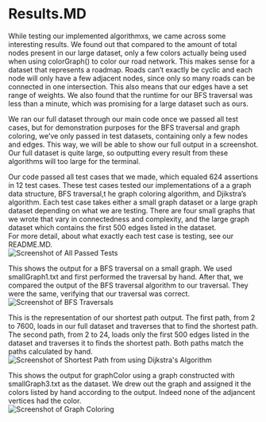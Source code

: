 # Results.MD  
While testing our implemented algorithmxs, we came across some interesting results. We found out that compared to the amount of total nodes present in our large dataset, 
only a few colors actually being used when using colorGraph() to color our road network. This makes sense for a dataset that represents a roadmap. Roads can’t exactly be 
cyclic and each node will only have a few adjacent nodes, since only so many roads can be connected in one intersection. This also means that our edges have a set range of 
weights. We also found that the runtime for our BFS traversal was less than a minute, which was promising for a large dataset such as ours.  
  
We ran our full dataset through our main code once we passed all test cases, but for demonstration purposes for the BFS traversal and graph coloring, we’ve only 
passed in test datasets, containing only a few nodes and edges. This way, we will be able to show our full output in a screenshot. Our full dataset is quite large, 
so outputting every result from these algorithms will too large for the terminal. 
  
Our code passed all test cases that we made, which equaled 624 assertions in 12 test cases. These test cases tested our implementations of a a graph data structure, BFS traversal,t he graph coloring algorithm, and Djikstra’s algorithm. Each test case takes either a small graph dataset or a large graph dataset depending on what we are testing. There are four small graphs that we wrote that vary in connectedness and complexity, and the large graph dataset which contains the first 500 edges listed in the dataset.  
For more detail, about what exactly each test case is testing, see our README.MD.  
![Screenshot of All Passed Tests](https://drive.google.com/file/d/1x-UwothaK4xeUZJaBHUysI3zH4k3mnmy/view?usp=sharing) 

This shows the output for a BFS traversal on a small graph. We used smallGraph1.txt and first performed the traversal by hand. After that, we compared the output of the BFS 
traversal algorithm to our traversal. They were the same, verifying that our traversal was correct.  
![Screenshot of BFS Traversals](https://drive.google.com/file/d/1MwhH2DwGevNI31p-J40Dqyp5GFNmY-xv/view?usp=sharing)
  
This is the representation of our shortest path output. The first path, from 2 to 7600, loads in our full dataset and traverses that to find the shortest path. The second path, 
from 2 to 24, loads only the first 500 edges listed in the dataset and traverses it to finds the shortest path. Both paths match the paths calculated by hand.  
![Screenshot of Shortest Path from using Dijkstra's Algorithm](https://drive.google.com/file/d/1xtdoTzTZOTY99GwUWXrI12-iCCX5R_lT/view?usp=sharing)
 
This shows the output for graphColor using a graph constructed with smallGraph3.txt as the dataset. We drew out the graph and assigned it the colors listed by hand according
to the output. Indeed none of the adjancent vertices had the color.     
![Screenshot of Graph Coloring](https://drive.google.com/file/d/1ASvpnTBch7swdjc8hJyHILxY5o9163QH/view?usp=sharing)
